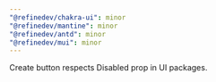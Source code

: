```yaml
---
"@refinedev/chakra-ui": minor
"@refinedev/mantine": minor
"@refinedev/antd": minor
"@refinedev/mui": minor
---
```


Create button respects Disabled prop in UI packages.
